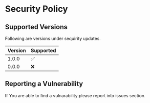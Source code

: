 # Security Policy

## Supported Versions

Following are versions under sequirity updates.

| Version | Supported          |
| ------- | ------------------ |
| 1.0.0   | :white_check_mark: |
| 0.0.0   | :x:                |

## Reporting a Vulnerability

If You are able to find a vulnarability please report into issues section.
